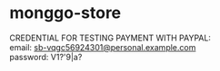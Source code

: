 # monggo-store

CREDENTIAL FOR TESTING PAYMENT WITH PAYPAL:
<br/>
email: sb-vqgc56924301@personal.example.com
<br/>
password: V1?'9|a?
